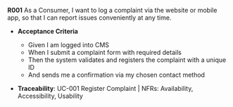 **R001**
As a Consumer, I want to log a complaint via the website or mobile app, so that I can report issues conveniently at any time.

- **Acceptance Criteria**
    - Given I am logged into CMS
    - When I submit a complaint form with required details
    - Then the system validates and registers the complaint with a unique ID
    - And sends me a confirmation via my chosen contact method

- **Traceability**: UC-001 Register Complaint | NFRs: Availability, Accessibility, Usability
